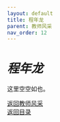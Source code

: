 ```yaml
---
layout: default
title: 程年龙
parent: 教师风采
nav_order: 12
---
```


# *程年龙*

这里空空如也。

[返回教师风采](/教师风采)  
[返回目录](/index)
